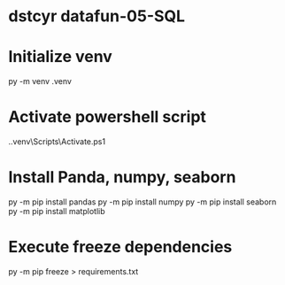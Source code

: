 # dstcyr  datafun-05-SQL
# Initialize venv
py -m venv .venv

# Activate powershell script
.\.venv\Scripts\Activate.ps1

# Install Panda, numpy, seaborn
py -m pip install pandas 
py -m pip install numpy
py -m pip install seaborn
py -m pip install matplotlib

# Execute freeze dependencies
py -m pip freeze > requirements.txt

